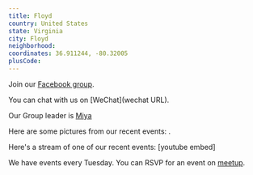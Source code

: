 ```yaml
---
title: Floyd
country: United States
state: Virginia
city: Floyd
neighborhood: 
coordinates: 36.911244, -80.32005
plusCode:
---
```

Join our [Facebook group](https://www.facebook.com/groups/free.code.camp.floyd.virginia).

You can chat with us on [WeChat](wechat URL).

Our Group leader is [Miya](freecodecamp.org/miya)

Here are some pictures from our recent events:
![]().

Here's a stream of one of our recent events:
[youtube embed]

We have events every Tuesday. You can RSVP for an event on [meetup](meetupurl).
